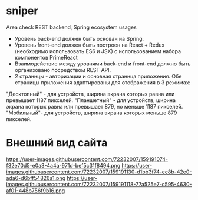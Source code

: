 # sniper
Area check REST backend, Spring ecosystem usages
+ Уровень back-end должен быть основан на Spring.
+ Уровень front-end должен быть построен на React + Redux (необходимо использовать ES6 и JSX) с использованием набора компонентов PrimeReact
+ Взаимодействие между уровнями back-end и front-end должно быть организовано посредством REST API.
+ 2 страницы - авторизации и основная страница приложения. Обе страницы приложения адаптированы для отображения в 3 режимах:

"Десктопный" - для устройств, ширина экрана которых равна или превышает 1187 пикселей.
"Планшетный" - для устройств, ширина экрана которых равна или превышает 879, но меньше 1187 пикселей.
"Мобильный"- для устройств, ширина экрана которых меньше 879 пикселей.
  
# Внешний вид сайта
https://user-images.githubusercontent.com/72232007/159191074-f32e70d5-e0a3-4a4a-971d-bef5c31f8494.png
https://user-images.githubusercontent.com/72232007/159191130-d1bb3f74-ec8b-42e0-ada6-d6bff54826a1.png
https://user-images.githubusercontent.com/72232007/159191118-77a525e7-c595-4630-af01-448b756f9b16.png
